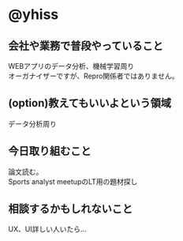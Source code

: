 # @yhiss

## 会社や業務で普段やっていること
WEBアプリのデータ分析、機械学習周り  
オーガナイザーですが、Repro関係者ではありません。

## (option)教えてもいいよという領域
データ分析周り

## 今日取り組むこと
論文読む。  
Sports analyst meetupのLT用の題材探し

## 相談するかもしれないこと
UX、UI詳しい人いたら...
